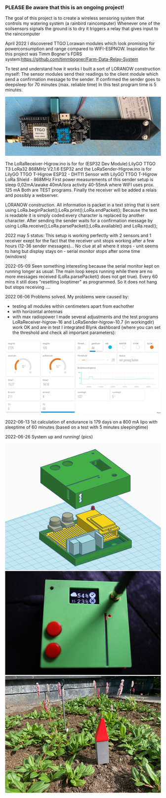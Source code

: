 ### PLEASE Be aware that this is an ongoing project! ####

The goal of this project is to create a wireless sensoring system that controls my watering system (a rainbird raincomputer) 
Whenever one of the soilsensors signals the ground is to dry it triggers a relay that gives input to the raincomputer

April 2022 I discovered TTGO Lorawan modules which look promising for powerconsumption and range compared to WIFI-ESPNOW.
Inspiration for this project was Timm Bogner's FDRS system:https://github.com/timmbogner/Farm-Data-Relay-System

To test and understand how it works I built a sort of LORANOW construction myself: 
The sensor modules send their readings to the client module which send a confirmation message to the sender. 
If confirmed the sender goes to deepsleep for 70 minutes (max. reliable time) In this test program time is 5 minutes.

![lora-transmitter](https://github.com/gtmans/TTGOwateringsystem/blob/main/pics/lora-transmitter.jpg)
   
The LoRaReceiver-Higrow.ino is for for (ESP32 Dev Module):LilyGO TTGO T3 LoRa32 868MHz V2.1.6 ESP32 and 
the LoRaSender-Higrow.ino   is for LilyGO TTGO T-Higrow ESP32 - DHT11 Sensor with LilyGO TTGO T-Higrow LoRa Shield - 868MHz
First power measurements of this sender setup is sleep 0,02mA/awake 40mA/lora activity 40-55mA where WIFI uses prox. 125 mA
Both are TEST programs. Finally the receiver will be added a relais and possibly a webserver. 

LORANOW construction.
All information is packet in a text string that is sent using LoRa.beginPacket();LoRa.print();LoRa.endPacket();
Because the text is readable it is simply coded:every character is replaced by another character. 
After sending the sender waits for a confirmation message by using LoRa.receive();LoRa.parsePacket();LoRa.available() and LoRa.read();

2022 may 5 status:
This setup is working perfectly with 2 sensors and 1 receiver exept for the fact that the receiver unit stops working after a few hours (12-36 sender messages)...
No clue at all where it stops - unit seems to hang but display stays on - serial monitor stops after some time (windows)

2022-05-09 Seen something interesting because the serial monitor kept on running longer as usual: The main loop keeps running while there are no more messages received (LoRa.parsePacket() does not get true). Every 60 mins it still does "resetting looptimer" as programmed. So it does not hang but stops receiving ....

2022 06-06 Problems solved. My problems were caused by: 
- testing all modules within centimeters apart from eachother
- with horizontal antennas
- with max radiopower
I made several adjustments and the test programs LoRaReceiver-higrow-16 and LoRaSender-higrow-10.7 (in workingdir) work OK and are in test
I integrated Blynk dashboard (where you can set the threshold and check all important parameters):

![blynk_dash](https://github.com/gtmans/TTGOwateringsystem/blob/main/pics/Blynk-dashboard%202022-06-06%20162047.png)

2022-06-13 1st calculation of endurance is 179 days on a 800 mA lipo with sleeptime of 60 minutes (based on a test with 5 minutes sleepingtime)

2022-06-26 System up and running! (pics)

![exploded](https://github.com/gtmans/TTGOwateringsystem/blob/main/pics/case%202022-06-25%20142952.png)
![LoRa1.0U8G2case](https://github.com/gtmans/TTGOwateringsystem/blob/main/pics/LoRa1.0U8G2case.png)
![gardensensor](https://github.com/gtmans/TTGOwateringsystem/blob/main/pics/lorasender-case-garden.png)
